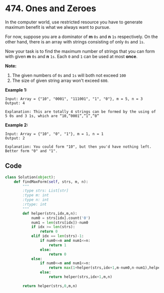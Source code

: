 # 474. Ones and Zeroes

In the computer world, use restricted resource you have to generate maximum benefit is what we always want to pursue.

For now, suppose you are a dominator of **m** `0s` and **n** `1s` respectively. On the other hand, there is an array with strings consisting of only `0s` and `1s`.

Now your task is to find the maximum number of strings that you can form with given **m** `0s` and **n** `1s`. Each `0` and `1` can be used at most **once**.

**Note:**

1. The given numbers of `0s` and `1s` will both not exceed `100`
2. The size of given string array won't exceed `600`.

 

**Example 1:**

```
Input: Array = {"10", "0001", "111001", "1", "0"}, m = 5, n = 3
Output: 4

Explanation: This are totally 4 strings can be formed by the using of 5 0s and 3 1s, which are “10,”0001”,”1”,”0”
```

 

**Example 2:**

```
Input: Array = {"10", "0", "1"}, m = 1, n = 1
Output: 2

Explanation: You could form "10", but then you'd have nothing left. Better form "0" and "1".
```



## Code

```python
class Solution(object):
    def findMaxForm(self, strs, m, n):
        """
        :type strs: List[str]
        :type m: int
        :type n: int
        :rtype: int
        """
        def helper(strs,idx,m,n):
            num0 = strs[idx].count('0')
            num1 = len(strs[idx])-num0
            if idx >= len(strs):
                return 0
            elif idx == len(strs)-1:
                if num0<=m and num1<=n:
                    return 1
                else:
                    return 0
            else:
                if num0<=m and num1<=n:
                    return max(1+helper(strs,idx+1,m-num0,n-num1),helper(strs,idx+1,m,n))
                else:
                    return helper(strs,idx+1,m,n)
        
        return helper(strs,0,m,n)
```

